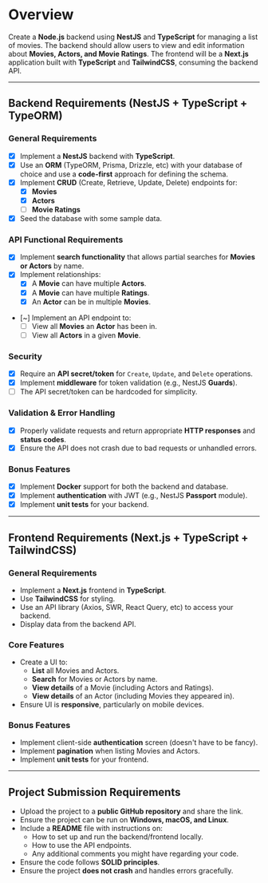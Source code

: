 # **Overview**

Create a **Node.js** backend using **NestJS** and **TypeScript** for managing a list of movies. The backend should allow users to view and edit information about **Movies, Actors, and Movie Ratings**. The frontend will be a **Next.js** application built with **TypeScript** and **TailwindCSS**, consuming the backend API.

---

## **Backend Requirements (NestJS + TypeScript + TypeORM)**

### **General Requirements**

- [x] Implement a **NestJS** backend with **TypeScript**.
- [x] Use an **ORM** (TypeORM, Prisma, Drizzle, etc) with your database of choice and use a **code-first** approach for defining the schema.
- [x] Implement **CRUD** (Create, Retrieve, Update, Delete) endpoints for:
  - [x] **Movies**
  - [x] **Actors**
  - [ ] **Movie Ratings**
- [x] Seed the database with some sample data.

### **API Functional Requirements**

- [x] Implement **search functionality** that allows partial searches for **Movies or Actors** by name.
- [x] Implement relationships:
  - [x] A **Movie** can have multiple **Actors**.
  - [x] A **Movie** can have multiple **Ratings**.
  - [x] An **Actor** can be in multiple **Movies**.
- [~] Implement an API endpoint to:
  - [ ] View all **Movies** an **Actor** has been in.
  - [ ] View all **Actors** in a given **Movie**.

### **Security**

- [x] Require an **API secret/token** for `Create`, `Update`, and `Delete` operations.
- [x] Implement **middleware** for token validation (e.g., NestJS **Guards**).
- [ ] The API secret/token can be hardcoded for simplicity.

### **Validation & Error Handling**

- [x] Properly validate requests and return appropriate **HTTP responses** and **status codes**.
- [x] Ensure the API does not crash due to bad requests or unhandled errors.

### **Bonus Features**

- [x] Implement **Docker** support for both the backend and database.
- [x] Implement **authentication** with JWT (e.g., NestJS **Passport** module).
- [x] Implement **unit tests** for your backend.

---

## **Frontend Requirements (Next.js + TypeScript + TailwindCSS)**

### **General Requirements**

- Implement a **Next.js** frontend in **TypeScript**.
- Use **TailwindCSS** for styling.
- Use an API library (Axios, SWR, React Query, etc) to access your backend.
- Display data from the backend API.

### **Core Features**

- Create a UI to:
  - **List** all Movies and Actors.
  - **Search** for Movies or Actors by name.
  - **View details** of a Movie (including Actors and Ratings).
  - **View details** of an Actor (including Movies they appeared in).
- Ensure UI is **responsive**, particularly on mobile devices.

### **Bonus Features**

- Implement client-side **authentication** screen (doesn't have to be fancy).
- Implement **pagination** when listing Movies and Actors.
- Implement **unit tests** for your frontend.

---

## **Project Submission Requirements**

- Upload the project to a **public GitHub repository** and share the link.
- Ensure the project can be run on **Windows, macOS, and Linux**.
- Include a **README** file with instructions on:
  - How to set up and run the backend/frontend locally.
  - How to use the API endpoints.
  - Any additional comments you might have regarding your code.
- Ensure the code follows **SOLID principles**.
- Ensure the project **does not crash** and handles errors gracefully.
